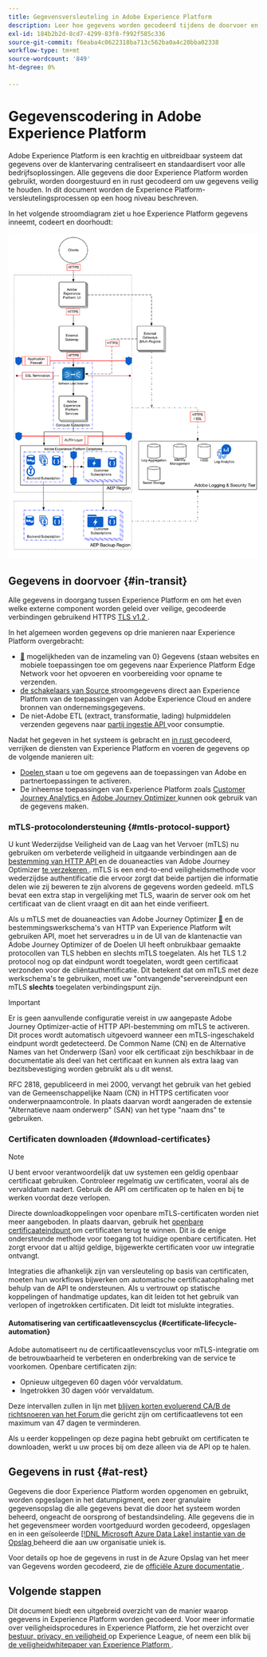 ```yaml
---
title: Gegevensversleuteling in Adobe Experience Platform
description: Leer hoe gegevens worden gecodeerd tijdens de doorvoer en in rust in Adobe Experience Platform.
exl-id: 184b2b2d-8cd7-4299-83f8-f992f585c336
source-git-commit: f6eaba4c0622318ba713c562ba0a4c20bba02338
workflow-type: tm+mt
source-wordcount: '849'
ht-degree: 0%

---
```


# Gegevenscodering in Adobe Experience Platform

Adobe Experience Platform is een krachtig en uitbreidbaar systeem dat gegevens over de klantervaring centraliseert en standaardisert voor alle bedrijfsoplossingen. Alle gegevens die door Experience Platform worden gebruikt, worden doorgestuurd en in rust gecodeerd om uw gegevens veilig te houden. In dit document worden de Experience Platform-versleutelingsprocessen op een hoog niveau beschreven.

In het volgende stroomdiagram ziet u hoe Experience Platform gegevens inneemt, codeert en doorhoudt:

![ een diagram dat illustreert hoe het gegeven wordt ingebed, gecodeerd, en door Experience Platform voortgeduurd.](../images/governance-privacy-security/encryption/flow.png)

## Gegevens in doorvoer {#in-transit}

Alle gegevens in doorgang tussen Experience Platform en om het even welke externe component worden geleid over veilige, gecodeerde verbindingen gebruikend HTTPS [ TLS v1.2 ](https://datatracker.ietf.org/doc/html/rfc5246).

In het algemeen worden gegevens op drie manieren naar Experience Platform overgebracht:

- [&#128279;](../../collection/home.md) mogelijkheden van de inzameling van 0&rbrace; Gegevens &lbrace;staan websites en mobiele toepassingen toe om gegevens naar Experience Platform Edge Network voor het opvoeren en voorbereiding voor opname te verzenden.
- [ de schakelaars van Source ](../../sources/home.md) stroomgegevens direct aan Experience Platform van de toepassingen van Adobe Experience Cloud en andere bronnen van ondernemingsgegevens.
- De niet-Adobe ETL (extract, transformatie, lading) hulpmiddelen verzenden gegevens naar [ partij ingestie API ](../../ingestion/batch-ingestion/overview.md) voor consumptie.

Nadat het gegeven in het systeem is gebracht en [ in rust ](#at-rest) gecodeerd, verrijken de diensten van Experience Platform en voeren de gegevens op de volgende manieren uit:

- [ Doelen ](../../destinations/home.md) staan u toe om gegevens aan de toepassingen van Adobe en partnertoepassingen te activeren.
- De inheemse toepassingen van Experience Platform zoals [ Customer Journey Analytics ](https://experienceleague.adobe.com/docs/analytics-platform/using/cja-overview/cja-overview.html) en [ Adobe Journey Optimizer ](https://experienceleague.adobe.com/nl/docs/journey-optimizer/using/ajo-home) kunnen ook gebruik van de gegevens maken.

### mTLS-protocolondersteuning {#mtls-protocol-support}

U kunt Wederzijdse Veiligheid van de Laag van het Vervoer (mTLS) nu gebruiken om verbeterde veiligheid in uitgaande verbindingen aan de [ bestemming van HTTP API ](../../destinations/catalog/streaming/http-destination.md) en de douaneacties van Adobe Journey Optimizer [ te verzekeren ](https://experienceleague.adobe.com/nl/docs/journey-optimizer/using/orchestrate-journeys/about-journey-building/using-custom-actions). mTLS is een end-to-end veiligheidsmethode voor wederzijdse authentificatie die ervoor zorgt dat beide partijen die informatie delen wie zij beweren te zijn alvorens de gegevens worden gedeeld. mTLS bevat een extra stap in vergelijking met TLS, waarin de server ook om het certificaat van de client vraagt en dit aan het einde verifieert.

Als u mTLS met de douaneacties van Adobe Journey Optimizer [&#128279;](https://experienceleague.adobe.com/en/docs/journey-optimizer/using/configuration/configure-journeys/action-journeys/about-custom-action-configuration) en de bestemmingswerkschema&#39;s van HTTP van Experience Platform wilt  gebruiken API, moet het serveradres u in de UI van de klantenactie van Adobe Journey Optimizer of de Doelen UI heeft onbruikbaar gemaakte protocollen van TLS hebben en slechts mTLS toegelaten. Als het TLS 1.2 protocol nog op dat eindpunt wordt toegelaten, wordt geen certificaat verzonden voor de cliëntauthentificatie. Dit betekent dat om mTLS met deze werkschema&#39;s te gebruiken, moet uw &quot;ontvangende&quot;servereindpunt een mTLS **slechts** toegelaten verbindingspunt zijn.

>[!IMPORTANT]
>
>Er is geen aanvullende configuratie vereist in uw aangepaste Adobe Journey Optimizer-actie of HTTP API-bestemming om mTLS te activeren. Dit proces wordt automatisch uitgevoerd wanneer een mTLS-ingeschakeld eindpunt wordt gedetecteerd. De Common Name (CN) en de Alternative Names van het Onderwerp (San) voor elk certificaat zijn beschikbaar in de documentatie als deel van het certificaat en kunnen als extra laag van bezitsbevestiging worden gebruikt als u dit wenst.
>
>RFC 2818, gepubliceerd in mei 2000, vervangt het gebruik van het gebied van de Gemeenschappelijke Naam (CN) in HTTPS certificaten voor onderwerpnaamcontrole. In plaats daarvan wordt aangeraden de extensie &quot;Alternatieve naam onderwerp&quot; (SAN) van het type &quot;naam dns&quot; te gebruiken.

### Certificaten downloaden {#download-certificates}

>[!NOTE]
>
>U bent ervoor verantwoordelijk dat uw systemen een geldig openbaar certificaat gebruiken. Controleer regelmatig uw certificaten, vooral als de vervaldatum nadert. Gebruik de API om certificaten op te halen en bij te werken voordat deze verlopen.

Directe downloadkoppelingen voor openbare mTLS-certificaten worden niet meer aangeboden. In plaats daarvan, gebruik het [ openbare certificaateindpunt ](../../data-governance/mtls-api/public-certificate-endpoint.md) om certificaten terug te winnen. Dit is de enige ondersteunde methode voor toegang tot huidige openbare certificaten. Het zorgt ervoor dat u altijd geldige, bijgewerkte certificaten voor uw integratie ontvangt.

Integraties die afhankelijk zijn van versleuteling op basis van certificaten, moeten hun workflows bijwerken om automatische certificaatophaling met behulp van de API te ondersteunen. Als u vertrouwt op statische koppelingen of handmatige updates, kan dit leiden tot het gebruik van verlopen of ingetrokken certificaten. Dit leidt tot mislukte integraties.

#### Automatisering van certificaatlevenscyclus {#certificate-lifecycle-automation}

Adobe automatiseert nu de certificaatlevenscyclus voor mTLS-integratie om de betrouwbaarheid te verbeteren en onderbreking van de service te voorkomen. Openbare certificaten zijn:

- Opnieuw uitgegeven 60 dagen vóór vervaldatum.
- Ingetrokken 30 dagen vóór vervaldatum.

Deze intervallen zullen in lijn met [ blijven korten evoluerend CA/B de richtsnoeren van het Forum ](https://www.digicert.com/blog/tls-certificate-lifetimes-will-officially-reduce-to-47-days) die gericht zijn om certificaatlevens tot een maximum van 47 dagen te verminderen.

Als u eerder koppelingen op deze pagina hebt gebruikt om certificaten te downloaden, werkt u uw proces bij om deze alleen via de API op te halen.

## Gegevens in rust {#at-rest}

Gegevens die door Experience Platform worden opgenomen en gebruikt, worden opgeslagen in het datumpigment, een zeer granulaire gegevensopslag die alle gegevens bevat die door het systeem worden beheerd, ongeacht de oorsprong of bestandsindeling. Alle gegevens die in het gegevensmeer worden voortgeduurd worden gecodeerd, opgeslagen en in een geïsoleerde [[!DNL Microsoft Azure Data Lake]  instantie van de Opslag ](https://docs.microsoft.com/en-us/azure/storage/blobs/data-lake-storage-introduction) beheerd die aan uw organisatie uniek is.

Voor details op hoe de gegevens in rust in de Azure Opslag van het meer van Gegevens worden gecodeerd, zie de [ officiële Azure documentatie ](https://learn.microsoft.com/en-us/azure/storage/common/storage-service-encryption).

## Volgende stappen

Dit document biedt een uitgebreid overzicht van de manier waarop gegevens in Experience Platform worden gecodeerd. Voor meer informatie over veiligheidsprocedures in Experience Platform, zie het overzicht over [ bestuur, privacy, en veiligheid ](./overview.md) op Experience League, of neem een blik bij [ de veiligheidwhitepaper van Experience Platform ](https://www.adobe.com/content/dam/cc/en/security/pdfs/AEP_SecurityOverview.pdf).
